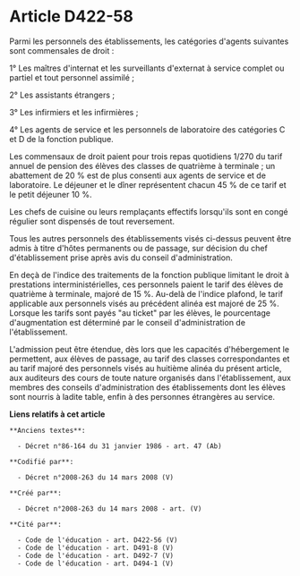 # Article D422-58

Parmi les personnels des établissements, les catégories d'agents suivantes sont commensales de droit :

1° Les maîtres d'internat et les surveillants d'externat à service complet ou partiel et tout personnel assimilé ;

2° Les assistants étrangers ;

3° Les infirmiers et les infirmières ;

4° Les agents de service et les personnels de laboratoire des catégories C et D de la fonction publique.

Les commensaux de droit paient pour trois repas quotidiens 1/270 du tarif annuel de pension des élèves des classes de
quatrième à terminale ; un abattement de 20 % est de plus consenti aux agents de service et de laboratoire. Le déjeuner et le
dîner représentent chacun 45 % de ce tarif et le petit déjeuner 10 %.

Les chefs de cuisine ou leurs remplaçants effectifs lorsqu'ils sont en congé régulier sont dispensés de tout reversement.

Tous les autres personnels des établissements visés ci-dessus peuvent être admis à titre d'hôtes permanents ou de passage,
sur décision du chef d'établissement prise après avis du conseil d'administration.

En deçà de l'indice des traitements de la fonction publique limitant le droit à prestations interministérielles, ces
personnels paient le tarif des élèves de quatrième à terminale, majoré de 15 %. Au-delà de l'indice plafond, le tarif
applicable aux personnels visés au précédent alinéa est majoré de 25 %. Lorsque les tarifs sont payés "au ticket" par les
élèves, le pourcentage d'augmentation est déterminé par le conseil d'administration de l'établissement.

L'admission peut être étendue, dès lors que les capacités d'hébergement le permettent, aux élèves de passage, au tarif des
classes correspondantes et au tarif majoré des personnels visés au huitième alinéa du présent article, aux auditeurs des
cours de toute nature organisés dans l'établissement, aux membres des conseils d'administration des établissements dont les
élèves sont nourris à ladite table, enfin à des personnes étrangères au service.

**Liens relatifs à cet article**

	**Anciens textes**:

	  - Décret n°86-164 du 31 janvier 1986 - art. 47 (Ab)

	**Codifié par**:

	  - Décret n°2008-263 du 14 mars 2008 (V)

	**Créé par**:

	  - Décret n°2008-263 du 14 mars 2008 - art. (V)

	**Cité par**:

	  - Code de l'éducation - art. D422-56 (V)
	  - Code de l'éducation - art. D491-8 (V)
	  - Code de l'éducation - art. D492-7 (V)
	  - Code de l'éducation - art. D494-1 (V)
